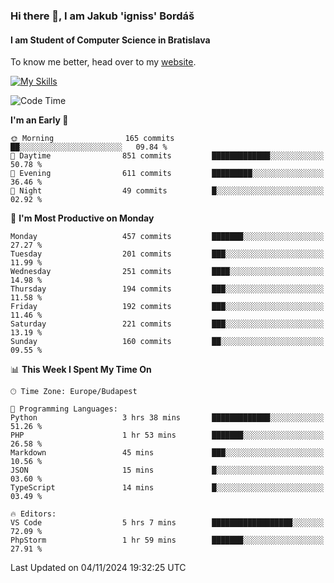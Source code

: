 ### Hi there 👋, I am Jakub 'igniss' Bordáš

#### I am Student of Computer Science in Bratislava
To know me better, head over to my [website](https://bordas.sk).

[![My Skills](https://skillicons.dev/icons?i=js,html,css,figma,svelte,java,kotlin,python,postgresql,typescript,nest,nodejs)](https://bordas.sk)


<!--START_SECTION:waka-->
![Code Time](http://img.shields.io/badge/Code%20Time-1%2C560%20hrs%2055%20mins-blue)

**I'm an Early 🐤** 

```text
🌞 Morning                165 commits         ██░░░░░░░░░░░░░░░░░░░░░░░   09.84 % 
🌆 Daytime                851 commits         █████████████░░░░░░░░░░░░   50.78 % 
🌃 Evening                611 commits         █████████░░░░░░░░░░░░░░░░   36.46 % 
🌙 Night                  49 commits          █░░░░░░░░░░░░░░░░░░░░░░░░   02.92 % 
```
📅 **I'm Most Productive on Monday** 

```text
Monday                   457 commits         ███████░░░░░░░░░░░░░░░░░░   27.27 % 
Tuesday                  201 commits         ███░░░░░░░░░░░░░░░░░░░░░░   11.99 % 
Wednesday                251 commits         ████░░░░░░░░░░░░░░░░░░░░░   14.98 % 
Thursday                 194 commits         ███░░░░░░░░░░░░░░░░░░░░░░   11.58 % 
Friday                   192 commits         ███░░░░░░░░░░░░░░░░░░░░░░   11.46 % 
Saturday                 221 commits         ███░░░░░░░░░░░░░░░░░░░░░░   13.19 % 
Sunday                   160 commits         ██░░░░░░░░░░░░░░░░░░░░░░░   09.55 % 
```


📊 **This Week I Spent My Time On** 

```text
🕑︎ Time Zone: Europe/Budapest

💬 Programming Languages: 
Python                   3 hrs 38 mins       █████████████░░░░░░░░░░░░   51.26 % 
PHP                      1 hr 53 mins        ███████░░░░░░░░░░░░░░░░░░   26.58 % 
Markdown                 45 mins             ███░░░░░░░░░░░░░░░░░░░░░░   10.56 % 
JSON                     15 mins             █░░░░░░░░░░░░░░░░░░░░░░░░   03.60 % 
TypeScript               14 mins             █░░░░░░░░░░░░░░░░░░░░░░░░   03.49 % 

🔥 Editors: 
VS Code                  5 hrs 7 mins        ██████████████████░░░░░░░   72.09 % 
PhpStorm                 1 hr 59 mins        ███████░░░░░░░░░░░░░░░░░░   27.91 % 
```


 Last Updated on 04/11/2024 19:32:25 UTC
<!--END_SECTION:waka-->
